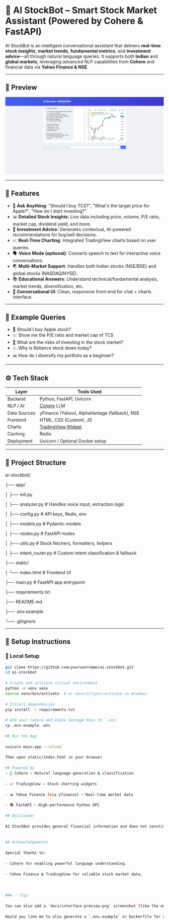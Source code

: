 # 🤖 AI StockBot – Smart Stock Market Assistant (Powered by Cohere & FastAPI)

AI StockBot is an intelligent conversational assistant that delivers **real-time stock insights**, **market trends**, **fundamental metrics**, and **investment advice**—all through natural language queries. It supports both **Indian** and **global markets**, leveraging advanced NLP capabilities from **Cohere** and financial data via **Yahoo Finance & NSE**.

---

## 📸 Preview

![AI StockBot Screenshot](Docs/interface_preview.png)

---

## 🚀 Features

- 🔎 **Ask Anything**: "Should I buy TCS?", "What's the target price for Apple?", "How do I start investing?"
- 📊 **Detailed Stock Insights**: Live data including price, volume, P/E ratio, market cap, dividend yield, and more.
- 🧠 **Investment Advice**: Generates contextual, AI-powered recommendations for buy/sell decisions.
- 📈 **Real-Time Charting**: Integrated TradingView charts based on user queries.
- 🗣️ **Voice Mode (optional)**: Converts speech to text for interactive voice conversations.
- 🌏 **Multi-Market Support**: Handles both Indian stocks (NSE/BSE) and global stocks (NASDAQ/NYSE).
- 📚 **Educational Answers**: Understand technical/fundamental analysis, market trends, diversification, etc.
- 💬 **Conversational UI**: Clean, responsive front-end for chat + charts interface.

---

## 🧪 Example Queries

- 💬 Should I buy Apple stock?
- 📈 Show me the P/E ratio and market cap of TCS
- 🤔 What are the risks of investing in the stock market?
- 📉 Why is Reliance stock down today?
- 📊 How do I diversify my portfolio as a beginner?


---

## ⚙️ Tech Stack

| Layer        | Tools Used                      |
|--------------|----------------------------------|
| Backend      | Python, FastAPI, Uvicorn         |
| NLP / AI     | [Cohere](https://cohere.com) LLM |
| Data Sources | yFinance (Yahoo), AlphaVantage (fallback), NSE |
| Frontend     | HTML, CSS (Custom), JS           |
| Charts       | [TradingView Widget](https://www.tradingview.com/widget/) |
| Caching      | Redis                            |
| Deployment   | Uvicorn / Optional Docker setup  |

---

## 📂 Project Structure

ai-stockbot/

├── app/

│ ├── init.py

│ ├── analyzer.py # Handles voice input, extraction logic

│ ├── config.py # API keys, Redis, env

│ ├── models.py # Pydantic models

│ ├── routes.py # FastAPI routes

│ ├── utils.py # Stock fetchers, formatters, helpers

│ ├── intent_router.py # Custom intent classification & fallback

├── static/

│ └── index.html # Frontend UI

├── main.py # FastAPI app entrypoint

├── requirements.txt

├── README.md

├── .env.example

└── .gitignore

---

## 🧰 Setup Instructions

### 🔧 Local Setup

```bash
git clone https://github.com/yourusername/ai-stockbot.git
cd ai-stockbot

# Create and activate virtual environment
python -m venv venv
source venv/bin/activate  # or venv\Scripts\activate on Windows

# Install dependencies
pip install -r requirements.txt

# Add your Cohere and Alpha Vantage keys to `.env`
cp .env.example .env

## Run the App

uvicorn main:app --reload

Then open static/index.html in your browser

## Powered By
- 🧠 Cohere – Natural language generation & classification

- 📈 TradingView – Stock charting widgets

- 📊 Yahoo Finance (via yfinance) – Real-time market data

- 📚 FastAPI – High-performance Python API

## Disclaimer

AI StockBot provides general financial information and does not constitute investment advice. Always consult with a financial advisor before making investment decisions.


## Acknowledgements

Special thanks to:

- Cohere for enabling powerful language understanding.

- Yahoo Finance & TradingView for reliable stock market data.



### ✅ Tip:

You can also add a `docs/interface-preview.png` screenshot (like the one you shared) and update the `README.md` to show the image.

Would you like me to also generate a `.env.example` or Dockerfile for deployment on Render or similar platforms?

